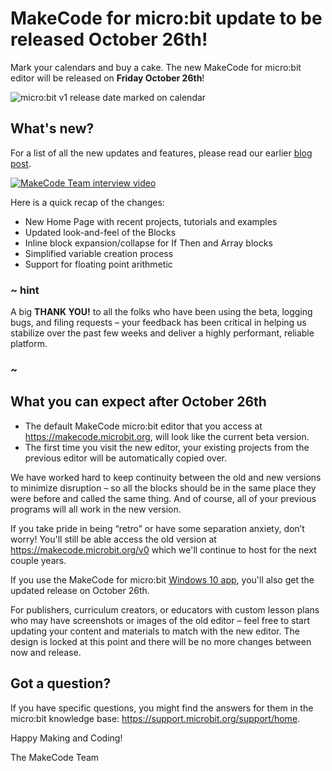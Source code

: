 # MakeCode for micro:bit update to be released October 26th!

Mark your calendars and buy a cake. The new MakeCode for micro:bit editor will be released on **Friday October 26th**!

![micro:bit v1 release date marked on calendar](/static/blog/microbit/v1-release-date/mark-calendar.jpg)

## What's new?

For a list of all the new updates and features, please read our earlier [blog post](/blog/microbit/v1-beta). 

[![MakeCode Team interview video](https://img.youtube.com/vi/aPloZmwx0_0/hqdefault.jpg)](https://youtu.be/aPloZmwx0_0)

 Here is a quick recap of the changes:
* New Home Page with recent projects, tutorials and examples
* Updated look-and-feel of the Blocks
* Inline block expansion/collapse for If Then and Array blocks
* Simplified variable creation process
* Support for floating point arithmetic

### ~ hint

A big **THANK YOU!** to all the folks who have been using the beta, logging bugs, and filing requests – your feedback has been critical in helping us stabilize over the past few weeks and deliver a highly performant, reliable platform.

### ~

## What you can expect after October 26th

* The default MakeCode micro:bit editor that you access at https://makecode.microbit.org, will look like the current beta version.
* The first time you visit the new editor, your existing projects from the previous editor will be automatically copied over.

We have worked hard to keep continuity between the old and new versions to minimize disruption – so all the blocks should be in the same place they were before and called the same thing. And of course, all of your previous programs will all work in the new version.

If you take pride in being “retro” or have some separation anxiety, don’t worry! You'll still be able access the old version at https://makecode.microbit.org/v0 which we'll continue to host for the next couple years.

If you use the MakeCode for micro:bit [Windows 10 app](http://aka.ms/microbitapp), you'll also get the updated release on October 26th.

For publishers, curriculum creators, or educators with custom lesson plans who may have screenshots or images of the old editor – feel free to start updating your content and materials to match with the new editor. The design is locked at this point and there will be no more changes between now and release.

## Got a question?

If you have specific questions, you might find the answers for them in the micro:bit knowledge base: https://support.microbit.org/support/home. 

Happy Making and Coding!

The MakeCode Team
